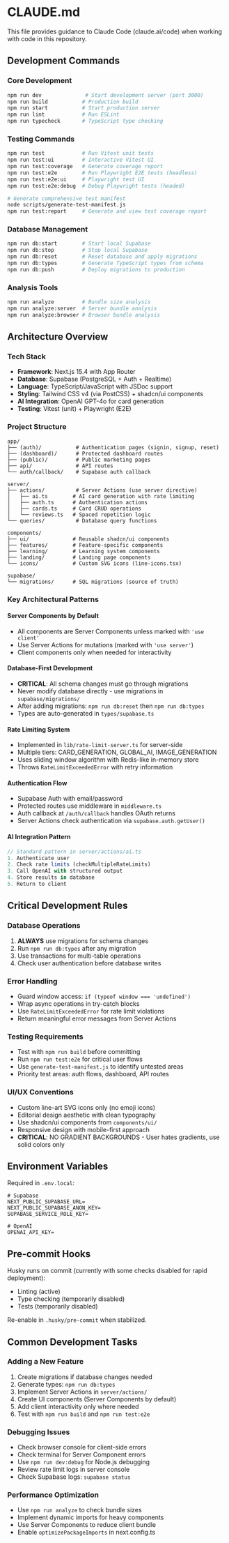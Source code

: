 # CLAUDE.md

This file provides guidance to Claude Code (claude.ai/code) when working with code in this repository.

## Development Commands

### Core Development
```bash
npm run dev              # Start development server (port 3000)
npm run build           # Production build
npm run start           # Start production server
npm run lint            # Run ESLint
npm run typecheck       # TypeScript type checking
```

### Testing Commands
```bash
npm run test            # Run Vitest unit tests
npm run test:ui         # Interactive Vitest UI
npm run test:coverage   # Generate coverage report
npm run test:e2e        # Run Playwright E2E tests (headless)
npm run test:e2e:ui     # Playwright test UI
npm run test:e2e:debug  # Debug Playwright tests (headed)

# Generate comprehensive test manifest
node scripts/generate-test-manifest.js
npm run test:report     # Generate and view test coverage report
```

### Database Management
```bash
npm run db:start        # Start local Supabase
npm run db:stop         # Stop local Supabase  
npm run db:reset        # Reset database and apply migrations
npm run db:types        # Generate TypeScript types from schema
npm run db:push         # Deploy migrations to production
```

### Analysis Tools
```bash
npm run analyze         # Bundle size analysis
npm run analyze:server  # Server bundle analysis
npm run analyze:browser # Browser bundle analysis
```

## Architecture Overview

### Tech Stack
- **Framework**: Next.js 15.4 with App Router
- **Database**: Supabase (PostgreSQL + Auth + Realtime)
- **Language**: TypeScript/JavaScript with JSDoc support
- **Styling**: Tailwind CSS v4 (via PostCSS) + shadcn/ui components
- **AI Integration**: OpenAI GPT-4o for card generation
- **Testing**: Vitest (unit) + Playwright (E2E)

### Project Structure
```
app/
├── (auth)/           # Authentication pages (signin, signup, reset)
├── (dashboard)/      # Protected dashboard routes
├── (public)/         # Public marketing pages
├── api/              # API routes
└── auth/callback/    # Supabase auth callback

server/
├── actions/          # Server Actions (use server directive)
│   ├── ai.ts        # AI card generation with rate limiting
│   ├── auth.ts      # Authentication actions
│   ├── cards.ts     # Card CRUD operations
│   └── reviews.ts   # Spaced repetition logic
└── queries/          # Database query functions

components/
├── ui/              # Reusable shadcn/ui components
├── features/        # Feature-specific components
├── learning/        # Learning system components
├── landing/         # Landing page components
└── icons/           # Custom SVG icons (line-icons.tsx)

supabase/
└── migrations/      # SQL migrations (source of truth)
```

### Key Architectural Patterns

#### Server Components by Default
- All components are Server Components unless marked with `'use client'`
- Use Server Actions for mutations (marked with `'use server'`)
- Client components only when needed for interactivity

#### Database-First Development
- **CRITICAL**: All schema changes must go through migrations
- Never modify database directly - use migrations in `supabase/migrations/`
- After adding migrations: `npm run db:reset` then `npm run db:types`
- Types are auto-generated in `types/supabase.ts`

#### Rate Limiting System
- Implemented in `lib/rate-limit-server.ts` for server-side
- Multiple tiers: CARD_GENERATION, GLOBAL_AI, IMAGE_GENERATION
- Uses sliding window algorithm with Redis-like in-memory store
- Throws `RateLimitExceededError` with retry information

#### Authentication Flow
- Supabase Auth with email/password
- Protected routes use middleware in `middleware.ts`
- Auth callback at `/auth/callback` handles OAuth returns
- Server Actions check authentication via `supabase.auth.getUser()`

#### AI Integration Pattern
```typescript
// Standard pattern in server/actions/ai.ts
1. Authenticate user
2. Check rate limits (checkMultipleRateLimits)
3. Call OpenAI with structured output
4. Store results in database
5. Return to client
```

## Critical Development Rules

### Database Operations
1. **ALWAYS** use migrations for schema changes
2. Run `npm run db:types` after any migration
3. Use transactions for multi-table operations
4. Check user authentication before database writes

### Error Handling
- Guard window access: `if (typeof window === 'undefined')`
- Wrap async operations in try-catch blocks
- Use `RateLimitExceededError` for rate limit violations
- Return meaningful error messages from Server Actions

### Testing Requirements
- Test with `npm run build` before committing
- Run `npm run test:e2e` for critical user flows
- Use `generate-test-manifest.js` to identify untested areas
- Priority test areas: auth flows, dashboard, API routes

### UI/UX Conventions
- Custom line-art SVG icons only (no emoji icons)
- Editorial design aesthetic with clean typography
- Use shadcn/ui components from `components/ui/`
- Responsive design with mobile-first approach
- **CRITICAL**: NO GRADIENT BACKGROUNDS - User hates gradients, use solid colors only

## Environment Variables

Required in `.env.local`:
```env
# Supabase
NEXT_PUBLIC_SUPABASE_URL=
NEXT_PUBLIC_SUPABASE_ANON_KEY=
SUPABASE_SERVICE_ROLE_KEY=

# OpenAI
OPENAI_API_KEY=
```

## Pre-commit Hooks

Husky runs on commit (currently with some checks disabled for rapid deployment):
- Linting (active)
- Type checking (temporarily disabled)
- Tests (temporarily disabled)

Re-enable in `.husky/pre-commit` when stabilized.

## Common Development Tasks

### Adding a New Feature
1. Create migrations if database changes needed
2. Generate types: `npm run db:types`
3. Implement Server Actions in `server/actions/`
4. Create UI components (Server Components by default)
5. Add client interactivity only where needed
6. Test with `npm run build` and `npm run test:e2e`

### Debugging Issues
- Check browser console for client-side errors
- Check terminal for Server Component errors
- Use `npm run dev:debug` for Node.js debugging
- Review rate limit logs in server console
- Check Supabase logs: `supabase status`

### Performance Optimization
- Use `npm run analyze` to check bundle sizes
- Implement dynamic imports for heavy components
- Use Server Components to reduce client bundle
- Enable `optimizePackageImports` in next.config.ts